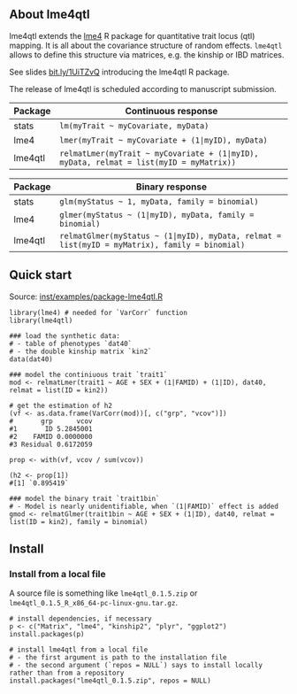 ## About lme4qtl

lme4qtl extends the [lme4](https://github.com/lme4/lme4) R package for quantitative trait locus (qtl) mapping. It is all about the covariance structure of random effects. `lme4qtl` allows to define this structure via matrices,
e.g. the kinship or IBD matrices.

See slides [bit.ly/1UiTZvQ](http://bit.ly/1UiTZvQ) introducing the lme4qtl R package.

The release of lme4qtl is scheduled according to manuscript submission. 

|  Package | Continuous response |
|----------|---------------------|
| stats   | `lm(myTrait ~ myCovariate, myData)` |
| lme4    | `lmer(myTrait ~ myCovariate + (1\|myID), myData)` |
| lme4qtl | `relmatLmer(myTrait ~ myCovariate + (1\|myID), myData, relmat = list(myID = myMatrix))` |

|  Package | Binary response |
|----------|---------------------|
| stats    | `glm(myStatus ~ 1, myData, family = binomial)` |
| lme4    | `glmer(myStatus ~ (1\|myID), myData, family = binomial)` |
| lme4qtl | `relmatGlmer(myStatus ~ (1\|myID), myData, relmat = list(myID = myMatrix), family = binomial)` |


## Quick start

Source: [inst/examples/package-lme4qtl.R](inst/examples/package-lme4qtl.R)

```
library(lme4) # needed for `VarCorr` function
library(lme4qtl)

### load the synthetic data: 
# - table of phenotypes `dat40`
# - the double kinship matrix `kin2`
data(dat40)

### model the continiuous trait `trait1`
mod <- relmatLmer(trait1 ~ AGE + SEX + (1|FAMID) + (1|ID), dat40, relmat = list(ID = kin2))

# get the estimation of h2
(vf <- as.data.frame(VarCorr(mod))[, c("grp", "vcov")])
#       grp      vcov
#1       ID 5.2845001
#2    FAMID 0.0000000
#3 Residual 0.6172059

prop <- with(vf, vcov / sum(vcov))

(h2 <- prop[1]) 
#[1] `0.895419`

### model the binary trait `trait1bin`
# - Model is nearly unidentifiable, when `(1|FAMID)` effect is added
gmod <- relmatGlmer(trait1bin ~ AGE + SEX + (1|ID), dat40, relmat = list(ID = kin2), family = binomial)
```

## Install

### Install from a local file

A source file is something like `lme4qtl_0.1.5.zip` or `lme4qtl_0.1.5_R_x86_64-pc-linux-gnu.tar.gz`.

```
# install dependencies, if necessary
p <- c("Matrix", "lme4", "kinship2", "plyr", "ggplot2")
install.packages(p)

# install lme4qtl from a local file
# - the first argument is path to the installation file
# - the second argument (`repos = NULL`) says to install locally rather than from a repository
install.packages("lme4qtl_0.1.5.zip", repos = NULL)
```
